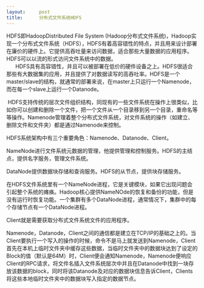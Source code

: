 ```yaml
---
layout:     post
title:      分布式文件系统HDFS
---
```

<div id="article_content" class="article_content clearfix csdn-tracking-statistics" data-pid="blog" data-mod="popu_307" data-dsm="post">
								            <link rel="stylesheet" href="https://csdnimg.cn/release/phoenix/template/css/ck_htmledit_views-f76675cdea.css">
						<div class="htmledit_views" id="content_views">
                
<p></p>
<p>HDFS即HadoopDistributed File System (Hadoop分布式文件系统)，Hadoop实现一个分布式文件系统（HDFS），HDFS有着高容错性的特点，并且用来设计部署在廉价的硬件上。它提供高吞吐量来访问数据，适合那些大量数据的应用程序。HDFS可以以流的形式访问文件系统中的数据。<br>
      HDFS具有高容错性，并且可以被部署在低价的硬件设备之上。HDFS很适合那些有大数据集的应用，并且提供了对数据读写的高吞吐率。HDFS是一个master/slave的结构，就通常的部署来说，在master上只运行一个Namenode，而在每一个slave上运行一个Datanode。</p>
<p> HDFS支持传统的层次文件组织结构，同现有的一些文件系统在操作上很类似，比如你可以创建和删除一个文件，把一个文件从一个目录移到另一个目录，重命名等等操作。Namenode管理着整个分布式文件系统，对文件系统的操作（如建立、删除文件和文件夹）都是通过Namenode来控制。</p>
<p>HDFS系统架构中有三个重要角色：Namenode、Datanode、Client。</p>
<p>NameNode进行文件系统元数据的管理，他提供管理和控制服务。HDFS的主结点，提供名字服务，管理文件系统。</p>
<p>DataNode提供数据块存储和查询服务。HDFS的从节点，提供块存储服务。</p>
<p>在HDFS文件系统里有一个NameNode进程，它是关键模块，如果它出现问题会引起整个系统的瘫痪。Hadoop核心提供NameNOde的恢复和备份的功能，但是没有运行时恢复功能。一个集群有多个DataNode进程，通常情况下，集群中的每个存储节点有一个DataNode进程。</p>
<p>Client就是需要获取分布式文件系统文件的应用程序。</p>
<p></p>
<p>Namenode，Datanode，Client之间的通信都是建立在TCP/IP的基础之上的。当Client要执行一个写入的操作的时候，命令不是马上就发送到Namenode，Client首先在本机上临时文件夹中缓存这些数据，当临时文件夹中的数据块达到了设定的Block的值（默认是64M）时，Client便会通知Namenode，Namenode便响应Client的RPC请求，将文件名插入文件系统层次中并且在Datanode中找到一块存放该数据的block，同时将该Datanode及对应的数据块信息告诉Client，Clients将这些本地临时文件夹中的数据块写入指定的数据节点。</p>
<br><p><br></p>
<p><br></p>
<p><br></p>
<p><br></p>
<p><br></p>
<p><br></p>
<p><br></p>
<p><br></p>
<p><br></p>
<p><br></p>
<p><br></p>
<p><br></p>
<p><br></p>
<p><br></p>
<p><br></p>
<p><br></p>
<p><br></p>
<p><br></p>
<p><br></p>
<p><br></p>
<p><br></p>
<p><br></p>
<p><br></p>
<p><br></p>
<p><br></p>
<p><br></p>
<p><br></p>
<p><br></p>
<p><br></p>
<p><br></p>
<p><br></p>
<p><br></p>
<p><br></p>
<p><br></p>
<p><br></p>
<p><br></p>
<p><br></p>
<p><br></p>
<p><br></p>
<p><br></p>
<p><br></p>
<p><br></p>
<p><br></p>
<p><br></p>
<p><br></p>
<p><br></p>
<p><br></p>
<p><br></p>
<p><br></p>
<p><br></p>
<p><br></p>
<p><br></p>
<p><br></p>
<p><br></p>
<p><br></p>
<p><br></p>
<p><br></p>
<p><br></p>
<p><br></p>
<p><br></p>
<p><br></p>
<p><br></p>
<p><br></p>
<p><br></p>
<p><br></p>
<p><br></p>
<p><br></p>
<p><br></p>
<p><br></p>
<p><br></p>
            </div>
                </div>
